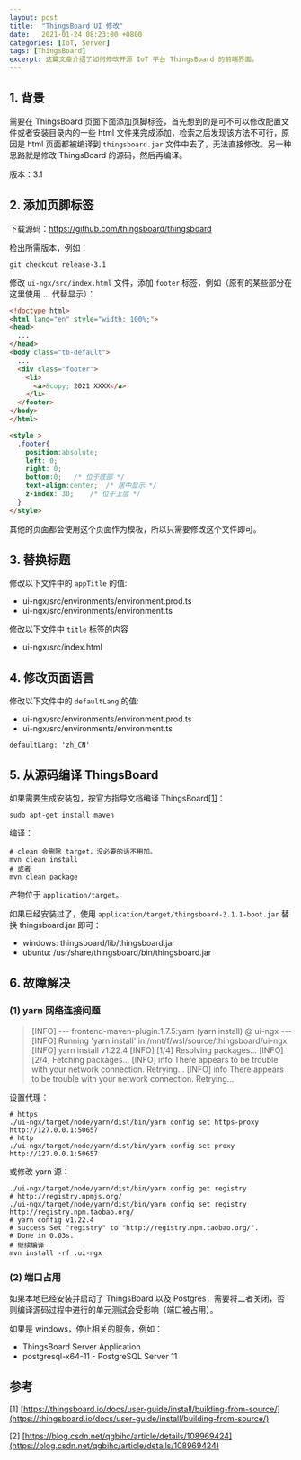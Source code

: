 ```yaml
---
layout: post
title:  "ThingsBoard UI 修改"
date:   2021-01-24 08:23:00 +0800
categories: [IoT, Server]
tags: [ThingsBoard]
excerpt: 这篇文章介绍了如何修改开源 IoT 平台 ThingsBoard 的前端界面。
---
```


## 1. 背景

需要在 ThingsBoard 页面下面添加页脚标签，首先想到的是可不可以修改配置文件或者安装目录内的一些 html 文件来完成添加，检索之后发现该方法不可行，原因是 html 页面都被编译到 `thingsboard.jar` 文件中去了，无法直接修改。另一种思路就是修改 ThingsBoard 的源码，然后再编译。

版本：3.1

## 2. 添加页脚标签

下载源码：https://github.com/thingsboard/thingsboard

检出所需版本，例如：

```shell
git checkout release-3.1
```

修改 `ui-ngx/src/index.html` 文件，添加 `footer` 标签，例如（原有的某些部分在这里使用 ... 代替显示）：

```html
<!doctype html>
<html lang="en" style="width: 100%;">
<head>
  ...
</head>
<body class="tb-default">
  ...
  <div class="footer">
    <li>
      <a>&copy; 2021 XXXX</a>
    </li>
  </footer>
</body>
</html>

<style >  
  .footer{
    position:absolute;
    left: 0;
    right: 0;
    bottom:0;   /* 位于底部 */
    text-align:center;  /* 居中显示 */
    z-index: 30;    /* 位于上层 */
  }
</style>
```

其他的页面都会使用这个页面作为模板，所以只需要修改这个文件即可。

## 3. 替换标题

修改以下文件中的 `appTitle` 的值:

- ui-ngx/src/environments/environment.prod.ts
- ui-ngx/src/environments/environment.ts

修改以下文件中 `title` 标签的内容

- ui-ngx/src/index.html

## 4. 修改页面语言

修改以下文件中的 `defaultLang` 的值:

- ui-ngx/src/environments/environment.prod.ts
- ui-ngx/src/environments/environment.ts

```
defaultLang: 'zh_CN'
```

## 5. 从源码编译 ThingsBoard

如果需要生成安装包，按官方指导文档编译 ThingsBoard[[1]](https://thingsboard.io/docs/user-guide/install/building-from-source/)：

```shell
sudo apt-get install maven
```

编译：

```shell
# clean 会删除 target，没必要的话不用加。
mvn clean install
# 或者
mvn clean package
```

产物位于 `application/target`。

如果已经安装过了，使用 `application/target/thingsboard-3.1.1-boot.jar` 替换 thingsboard.jar 即可：

- windows: thingsboard/lib/thingsboard.jar
- ubuntu: /usr/share/thingsboard/bin/thingsboard.jar

## 6. 故障解决

### (1) yarn 网络连接问题

> [INFO] --- frontend-maven-plugin:1.7.5:yarn (yarn install) @ ui-ngx ---
> [INFO] Running 'yarn install' in /mnt/f/wsl/source/thingsboard/ui-ngx
> [INFO] yarn install v1.22.4
> [INFO] [1/4] Resolving packages...
> [INFO] [2/4] Fetching packages...
> [INFO] info There appears to be trouble with your network connection. Retrying...
> [INFO] info There appears to be trouble with your network connection. Retrying...

设置代理：

```shell
# https
./ui-ngx/target/node/yarn/dist/bin/yarn config set https-proxy http://127.0.0.1:50657
# http
./ui-ngx/target/node/yarn/dist/bin/yarn config set proxy http://127.0.0.1:50657
```

或修改 yarn 源：

```shell
./ui-ngx/target/node/yarn/dist/bin/yarn config get registry
# http://registry.npmjs.org/
./ui-ngx/target/node/yarn/dist/bin/yarn config set registry http://registry.npm.taobao.org/
# yarn config v1.22.4
# success Set "registry" to "http://registry.npm.taobao.org/".
# Done in 0.03s.
# 继续编译
mvn install -rf :ui-ngx
```

### (2) 端口占用

如果本地已经安装并启动了 ThingsBoard 以及 Postgres，需要将二者关闭，否则编译源码过程中进行的单元测试会受影响（端口被占用）。

如果是 windows，停止相关的服务，例如：

- ThingsBoard Server Application
- postgresql-x64-11 - PostgreSQL Server 11

## 参考

[1] [https://thingsboard.io/docs/user-guide/install/building-from-source/](https://thingsboard.io/docs/user-guide/install/building-from-source/)

[2] [https://blog.csdn.net/qgbihc/article/details/108969424](https://blog.csdn.net/qgbihc/article/details/108969424)

